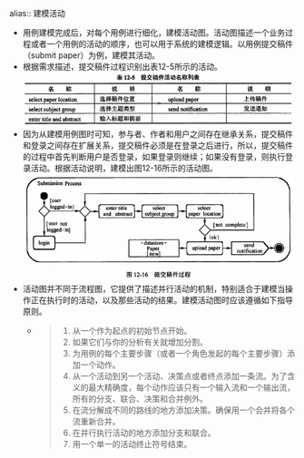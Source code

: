alias:: 建模活动

- 用例建模完成后，对每个用例进行细化，建模活动图。活动图描述一个业务过程或者一个用例的活动的顺序，也可以用于系统的建模逻辑。以用例提交稿件（submit paper）为例，建模其活动。
- 根据需求描述，提交稿件过程识别出表12-5所示的活动。
  ![image.png](../assets/image_1649635457936_0.png)
- 因为从建模用例图时可知，参与者、作者和用户之间存在继承关系，提交稿件和登录之间存在扩展关系，提交稿件必须是在登录之后进行，所以，提交稿件的过程中首先判断用户是否登录，如果登录则继续；如果没有登录，则执行登录活动。根据活动说明，建模出图12-16所示的活动图。
  ![image.png](../assets/image_1649635467166_0.png)
- 活动图并不同于流程图，它提供了描述并行活动的机制，特别适合于建模当操作正在执行时的活动，以及那些活动的结果。建模活动图时应该遵循如下指导原则。
	- > 1. 从一个作为起点的初始节点开始。
	  > 2. 如果它们与你的分析有关就增加分割。
	  > 3. 为用例的每个主要步骤（或者一个角色发起的每个主要步骤）添加一个动作。
	  > 4. 从一个活动到另一个活动、决策点或者终点添加一条流。为了含义的最大精确度，每个动作应该只有一个输入流和一个输出流，所有的分支、联合、决策和合并例外。
	  > 5. 在流分解成不同的路线的地方添加决策。确保用一个合并将各个流重新合并。
	  > 6. 在并行执行活动的地方添加分支和联合。
	  > 7. 用一个单一的活动终止符号结束。